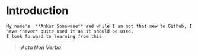 # Introduction
    My name's  **Ankur Sonawane** and while I am not that new to Github, I have *never* quite used it as it should be used.
    I look forward to learning from this
> **_Acta Non Verba_**


